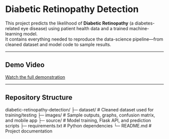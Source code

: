 # Diabetic Retinopathy Detection

This project predicts the likelihood of **Diabetic Retinopathy** (a diabetes-related eye disease) using patient health data and a trained machine-learning model.  
It contains everything needed to reproduce the data-science pipeline—from cleaned dataset and model code to sample results.

---

## Demo Video
 [Watch the full demonstration](https://drive.google.com/file/d/1e4Qfss3eyzBh2AiG_ELt5K2YOILJpzGX/view?usp=drive_link)

---

## Repository Structure
diabetic-retinopathy-detection/
├─ dataset/ # Cleaned dataset used for training/testing
├─ images/ # Sample outputs, graphs, confusion matrix, and mobile app
├─ source/ # Model training, Flask API, and prediction scripts
├─ requirements.txt # Python dependencies
└─ README.md # Project documentation
